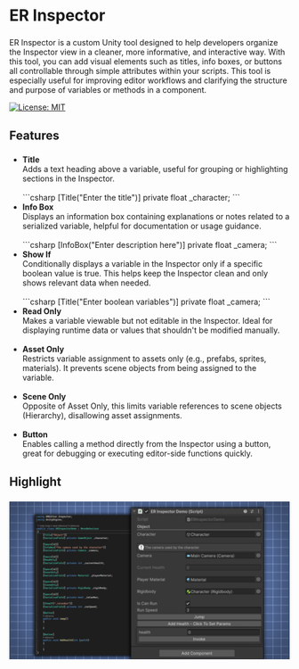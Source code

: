 <h1 align="left">ER Inspector</h1>

###

<p align="left">ER Inspector is a custom Unity tool designed to help developers organize the Inspector view in a cleaner, more informative, and interactive way. With this tool, you can add visual elements such as titles, info boxes, or buttons all controllable through simple attributes within your scripts. This tool is especially useful for improving editor workflows and clarifying the structure and purpose of variables or methods in a component.</p>

[![License: MIT](https://img.shields.io/badge/License-MIT-yellow.svg)](https://opensource.org/licenses/MIT)

###

<h2 align="left">Features</h2>

###

<ul align="left">
  <li><strong>Title</strong><br>Adds a text heading above a variable, useful for grouping or highlighting sections in the Inspector.</li><br>
  ```csharp
  [Title("Enter the title")]
  private float _character;
  ```
  <li><strong>Info Box</strong><br>Displays an information box containing explanations or notes related to a serialized variable, helpful for documentation or usage guidance.</li><br>
  ```csharp
  [InfoBox("Enter description here")]
  private float _camera;
  ```
  <li><strong>Show If</strong><br>Conditionally displays a variable in the Inspector only if a specific boolean value is true. This helps keep the Inspector clean and only shows relevant data when needed.</li><br>
  ```csharp
  [Title("Enter boolean variables")]
  private float _camera;
  ```
  <li><strong>Read Only</strong><br>Makes a variable viewable but not editable in the Inspector. Ideal for displaying runtime data or values that shouldn't be modified manually.</li><br>
  <li><strong>Asset Only</strong><br>Restricts variable assignment to assets only (e.g., prefabs, sprites, materials). It prevents scene objects from being assigned to the variable.</li><br>
  <li><strong>Scene Only</strong><br>Opposite of Asset Only, this limits variable references to scene objects (Hierarchy), disallowing asset assignments.</li><br>
  <li><strong>Button</strong><br>Enables calling a method directly from the Inspector using a button, great for debugging or executing editor-side functions quickly.</li>
</ul>

###

<h2 align="left">Highlight</h2>

###

<p align="center">
  <img src="Assets/Images/documentation.png" style="max-width: 100%; height: auto;" alt="ER Inspector Documentation Preview">
</p>

###
